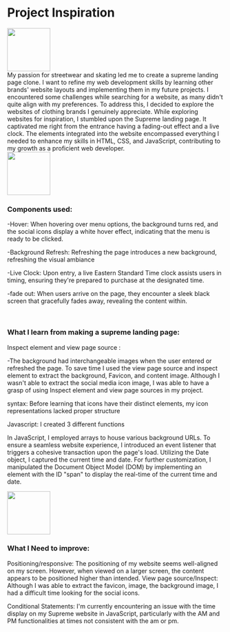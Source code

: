 <h1>Project Inspiration</h1>
<img src="https://github.com/2bumb/Supreme-Landing-Page-Clone/assets/133481864/ef8c1159-7603-4708-9c57-2ad58ad277ea)" width="100">
<br/>
My passion for streetwear and skating led me to create a supreme landing page clone. I want to refine my web development skills by learning other brands' website layouts and implementing them 
in my future projects. I encountered some challenges while searching for a website, as many didn't quite align with my preferences. To address this, I decided to explore the websites of clothing brands I 
genuinely appreciate. While exploring websites for inspiration, I stumbled upon the Supreme landing page. It captivated me right from the entrance having a fading-out effect and a live clock. 
The elements integrated into the website encompassed everything I needed to enhance my skills in HTML, CSS, and JavaScript, contributing to my growth as a proficient web developer.

<br/>
<img src="https://github.com/2bumb/Supreme-Landing-Page-Clone/assets/133481864/96a
d176d-ec97-4c25-a9df-c5450210278f" width="100px">
<h3>Components used:</h3>

-Hover: When hovering over menu options, the background turns red, and the social icons display a white hover effect, indicating that the menu is ready to be clicked.

-Background Refresh: Refreshing the page introduces a new background, refreshing the visual ambiance

-Live Clock: Upon entry, a live Eastern Standard Time clock assists users in timing, ensuring they're prepared to purchase at the designated time.

-fade out: When users arrive on the page, they encounter a sleek black screen that gracefully fades away, revealing the content within.



<br/>

<h3>What I learn from making a supreme landing page:</h3>
Inspect element and view page source : 

-The background had interchangeable images when the user entered or refreshed the page. To save time I used the view page source and inspect element to extract the background, Favicon, and content image. Although I wasn't able to extract the social media icon image, I was able to have a grasp of using Inspect element and view page sources in my project. 

syntax: Before learning that icons have their distinct elements, my icon representations lacked proper structure

Javascript: I created 3 different functions

In JavaScript, I employed arrays to house various background URLs. To ensure a seamless website experience, I introduced an event listener that triggers a cohesive transaction upon the page's load. Utilizing the Date object, I captured the current time and date. For further customization, I manipulated the Document Object Model (DOM) by implementing an element with the ID "span" to display the real-time of the current time and date.


<img src="https://github.com/2bumb/Supreme-Landing-Page-Clone/assets/133481864/e95c8eb5-a842-4926-9f91-4cdbac1c1518" width="100px">


<h3>What I Need to improve:</h3>

Positioning/responsive: The positioning of my website seems well-aligned on my screen. However, when viewed on a larger screen, the content appears to be positioned higher than intended.
View page source/Inspect: Although I was able to extract the favicon, image, the background image, I had a difficult time looking for the social icons.

Conditional Statements: I'm currently encountering an issue with the time display on my Supreme website in JavaScript, particularly with the AM and PM functionalities at times not consistent with the 
am or pm.









